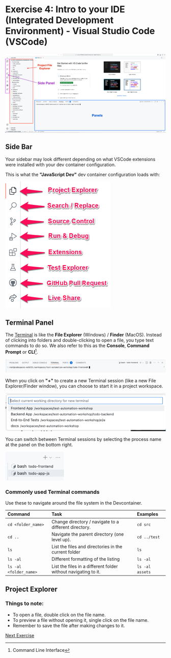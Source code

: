 # Exercise 4: Intro to your IDE (Integrated Development Environment) - Visual Studio Code (VSCode)

![Visual Studio Code](../images/vscode_intro.png)

## Side Bar

Your sidebar may look different depending on what VSCode extensions were installed with your dev container configuration.

This is what the **"JavaScript Dev"** dev container configuration loads with:

![Side Bar](../images/vscode_sidebar_with%20descriptions.png)

## Terminal Panel

The [Terminal](https://www.technigo.io/explained/what-is-the-terminal) is like the **File Explorer** (Windows) / **Finder** (MacOS). Instead of clicking into folders and double-clicking to open a file, you type text commands to do so. We also refer to this as the **Console**, **Command Prompt** or **CLI**[^CLI].

![Terminal](../images/vscode_terminal.png)

When you click on **"+"** to create a new Terminal session (like a new File Explorer/Finder window), you can choose to start it in a project workspace.

![New Terminal Option](../images/vscode_new_terminal.png)

You can switch between Terminal sessions by selecting the process name at the panel on the bottom right.

![Terminal Session List](../images/vscode_terminal_navigate.png)

### Commonly used Terminal commands

Use these to navigate around the file system in the Devcontainer.

Command | Task | Examples
:------ | :--- | :-------
`cd <folder_name>` | Change directory / navigate to a different directory. | `cd src`
`cd ..` | Navigate the parent directory (one level up). | `cd ../test`
`ls` | List the files and directories in the current folder | `ls`
`ls -al` | Different formatting of the listing | `ls -al`
`ls -al <folder_name>` | List the files in a different folder without navigating to it.  | `ls -al assets`

## Project Explorer

### Things to note:

- To open a file, double click on the file name.
- To preview a file without opening it, single click on the file name.
- Remember to save the file after making changes to it.

[Next Exercise](./exercise5.md)

[^CLI]: Command Line Interface